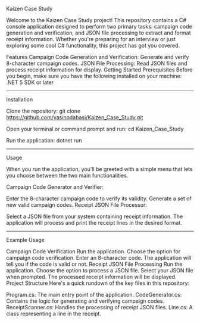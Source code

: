 Kaizen Case Study

Welcome to the Kaizen Case Study project! This repository contains a C# console application designed to perform two primary tasks: campaign code generation and verification, and JSON file processing to extract and format receipt information. Whether you're preparing for an interview or just exploring some cool C# functionality, this project has got you covered.

Features
Campaign Code Generation and Verification: Generate and verify 8-character campaign codes.
JSON File Processing: Read JSON files and process receipt information for display.
Getting Started
Prerequisites
Before you begin, make sure you have the following installed on your machine:
.NET 5 SDK or later

*************************************************************************************************
Installation

Clone the repository: git clone https://github.com/yasinodabasi/Kaizen_Case_Study.git

Open your terminal or command prompt and run: cd Kaizen_Case_Study

Run the application: dotnet run
************************************************************************************************
Usage

When you run the application, you'll be greeted with a simple menu that lets you choose between the two main functionalities.

Campaign Code Generator and Verifier:

Enter the 8-character campaign code to verify its validity.
Generate a set of new valid campaign codes.
Receipt JSON File Processor:

Select a JSON file from your system containing receipt information.
The application will process and print the receipt lines in the desired format.
************************************************************************************************
Example Usage

Campaign Code Verification
Run the application.
Choose the option for campaign code verification.
Enter an 8-character code.
The application will tell you if the code is valid or not.
Receipt JSON File Processing
Run the application.
Choose the option to process a JSON file.
Select your JSON file when prompted.
The processed receipt information will be displayed.
Project Structure
Here's a quick rundown of the key files in this repository:

Program.cs: The main entry point of the application.
CodeGenerator.cs: Contains the logic for generating and verifying campaign codes.
ReceiptScanner.cs: Handles the processing of receipt JSON files.
Line.cs: A class representing a line in the receipt.
